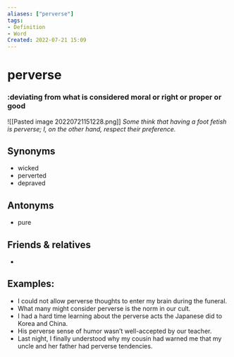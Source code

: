 ```yaml
---
aliases: ["perverse"]
tags:
- Definition 
- Word
Created: 2022-07-21 15:09  
---
```

# perverse
### :deviating from what is considered moral or right or proper or good

![[Pasted image 20220721151228.png]]
*Some think that having a foot fetish is perverse; I, on the other hand, respect their preference.*

## Synonyms 
- wicked 
- perverted 
- depraved 

## Antonyms 
- pure 

## Friends & relatives
- 

## Examples: 
- I could not allow perverse thoughts to enter my brain during the funeral. 
- What many might consider perverse is the norm in our cult. 
- I had a hard time learning about the perverse acts the Japanese did to Korea and China. 
- His perverse sense of humor wasn’t well-accepted by our teacher.
- Last night, I finally understood why my cousin had warned me that my uncle and her father had perverse tendencies.